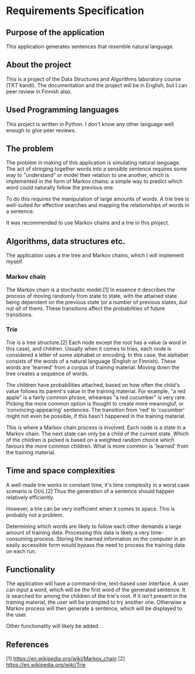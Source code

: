 # Requirements Specification

## Purpose of the application
This application generates sentences that resemble natural language.

## About the project
This is a project of the Data Structures and Algorithms laboratory course (TKT kandi). The documentation and the project will be in English, but I can peer review in Finnish also.  

## Used Programming languages
This project is written in Python. I don't know any other language well enough to give peer reviews.

## The problem
The problem in making of this application is simulating natural language. The act of stringing together words into a sensible sentence requires some way to "understand" or model their relation to one another, which is implemented in the form of Markov chains: a simple way to predict which word could naturally follow the previous one.

To do this requires the manipulation of large amounts of words. A trie tree is well-suited for effective searches and mapping the relationships of words in a sentence.

It was recommended to use Markov chains and a trie in this project.

## Algorithms, data structures etc.
The application uses a trie tree and Markov chains, which I will implement myself.

### Markov chain
The Markov chain is a stochastic model.[1] In essence it describes the process of moving randomly from state to state, with the attained state being dependent on the previous state (or a number of previous states, _but not all_ of them). These transitions affect the probabilities of future transitions. 

### Trie
Trie is a tree structure.[2] Each node except the root has a value (a word in this case), and children. Usually when it comes to tries, each node is considered a letter of some alphabet or encoding. In this case, the alphabet consists of the words of a natural language (English or Finnish). These words are 'learned' from a corpus of training material. Moving down the tree creates a sequence of words. 

The children have probabilities attached, based on how often the child's value follows its parent's value in the training material. For example, "a red apple" is a fairly common phrase, wheareas "a red cucumber" is very rare. Picking the more common option is thought to create more meaningluf, or 'convincing-appearing' sentences. The transition from 'red' to 'cucumber' might not even be possible, if this hasn't happened in the training material. 

This is where a Markov chain process is involved. Each node is a state in a Markov chain. The next state can only be a child of the current state. Which of the children is picked is based on a weighted random choice which favours the more common children. What is more common is 'learned' from the training material.

## Time and space complexities
A well-made trie works in constant time, it's time complexity in a worst case scenario is O(n).[2] Thus the generation of a sentence should happen relatively efficiently.

However, a trie can be very inefficient when it comes to space. This is probably not a problem.

Determining which words are likely to follow each other demands a large amount of training data. Processing this data is likely a very time-consuming process. Storing the learned information on the computer in an easily accessible form would bypass the need to process the training data on each run.

## Functionality
The application will have a command-line, text-based user interface. A user can input a word, which will be the first word of the generated sentence. It is searched for among the children of the trie's root. If it isn't present in the training material, the user will be prompted to try another one. Otherwise a Markov process will then generate a sentence, which will be displayed to the user. 

Other functionality will likely be added.

## References
[1] https://en.wikipedia.org/wiki/Markov_chain
[2] https://en.wikipedia.org/wiki/Trie

